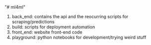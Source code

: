 "# ml4ml" 

1. back_end: contains the api and the reocurring scripts for scraping/predictions
2. build: scripts for deployment automation
3. front_end: website front-end code
4. playground: python notebooks for development/trying weird stuff
